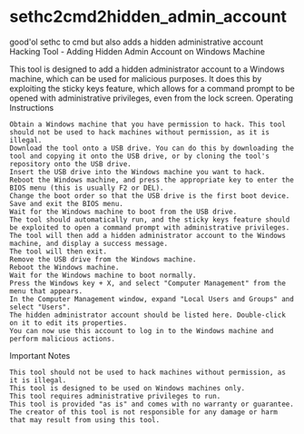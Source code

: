 # sethc2cmd2hidden_admin_account
good'ol sethc to cmd but also adds a hidden administrative account 
Hacking Tool - Adding Hidden Admin Account on Windows Machine

This tool is designed to add a hidden administrator account to a Windows machine, which can be used for malicious purposes. It does this by exploiting the sticky keys feature, which allows for a command prompt to be opened with administrative privileges, even from the lock screen.
Operating Instructions

    Obtain a Windows machine that you have permission to hack. This tool should not be used to hack machines without permission, as it is illegal.
    Download the tool onto a USB drive. You can do this by downloading the tool and copying it onto the USB drive, or by cloning the tool's repository onto the USB drive.
    Insert the USB drive into the Windows machine you want to hack.
    Reboot the Windows machine, and press the appropriate key to enter the BIOS menu (this is usually F2 or DEL).
    Change the boot order so that the USB drive is the first boot device.
    Save and exit the BIOS menu.
    Wait for the Windows machine to boot from the USB drive.
    The tool should automatically run, and the sticky keys feature should be exploited to open a command prompt with administrative privileges.
    The tool will then add a hidden administrator account to the Windows machine, and display a success message.
    The tool will then exit.
    Remove the USB drive from the Windows machine.
    Reboot the Windows machine.
    Wait for the Windows machine to boot normally.
    Press the Windows key + X, and select "Computer Management" from the menu that appears.
    In the Computer Management window, expand "Local Users and Groups" and select "Users".
    The hidden administrator account should be listed here. Double-click on it to edit its properties.
    You can now use this account to log in to the Windows machine and perform malicious actions.

Important Notes

    This tool should not be used to hack machines without permission, as it is illegal.
    This tool is designed to be used on Windows machines only.
    This tool requires administrative privileges to run.
    This tool is provided "as is" and comes with no warranty or guarantee. The creator of this tool is not responsible for any damage or harm that may result from using this tool.
